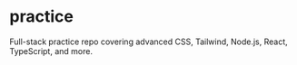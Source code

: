 # practice
Full-stack practice repo covering advanced CSS, Tailwind, Node.js, React, TypeScript, and more.
